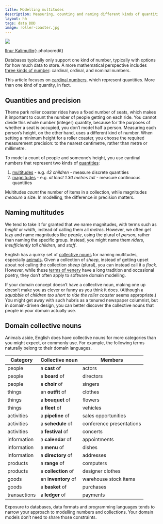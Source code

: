 ```yaml
---
title: Modelling multitudes
description: Measuring, counting and naming different kinds of quantities
layout: hh
tags: data DDD
image: roller-coaster.jpg
---
```


![](roller-coaster.jpg)

[Ilnur Kalimullin](https://unsplash.com/photos/BZh-WSt9doE){:.photocredit}

Databases typically only support one kind of number, typically with options for how much data to store.
A more mathematical perspective includes 
[three kinds of number](modelling-numeric-values#kinds):
cardinal, ordinal, and nominal numbers.

This article focuses on
[cardinal numbers](https://en.wikipedia.org/wiki/Cardinal_numeral),
which represent quantities.
More than one kind of quantity, in fact.

## Quantities and precision

Theme park roller coaster rides have a fixed number of seats, which makes it important to count the number of people getting on each ride.
You cannot divide this whole number (integer) quantity, because for the purposes of whether a seat is occupied, you don’t model half a person.
Measuring each person’s height, on the other hand, uses a different kind of number.
When setting a minimum height for a roller coaster, you choose the required measurement precision: to the nearest centimetre, rather than metre or millimetre.

To model a count of people and someone’s height, you use cardinal numbers that represent two kinds of 
[quantities](https://en.wikipedia.org/wiki/Quantity):

1. [multitudes](https://en.wikipedia.org/wiki/Counting) - e.g. _42 children_ - measure discrete quantities
2. [magnitudes](https://en.wikipedia.org/wiki/Magnitude_(mathematics)) - e.g. _at least 1.30 metres tall_ - measure continuous quantities

Multitudes _count_ the number of items in a collection, while magnitudes _measure_ a size.
In modelling, the difference in precision matters.

## Naming multitudes

We tend to take it for granted that we name magnitudes, with terms such as _height_ or _width_, instead of calling them all _metres_.
However, we often get lazy and name magnitudes like _people_, using the plural of _person_, rather than naming the specific group.
Instead, you might name them _riders_, _insufficiently tall children_, and _staff_.

English has a quirky set of 
[collective nouns](https://en.wikipedia.org/wiki/Collective_noun)
for naming multitudes, especially
[animals](https://en.wikipedia.org/wiki/List_of_animal_names#Generic_terms).
Given a collection of _sheep_, instead of getting upset about not calling the collection _sheep_ (plural), you can instead call it a _flock_.
However, while these
[terms of venery](https://en.wikipedia.org/wiki/Collective_noun#Terms_of_venery)
have a long tradition and occasional poetry, they don’t often apply to software domain modelling.

If your domain concept doesn’t have a collective noun, making one up doesn’t make you as clever or funny as you think it does.
(Although a _squabble_ of _children too short to ride the roller coaster_ seems appropriate.)
You might get away with such hubris as a tenured newspaper columnist, but in domain-driven design, you can better discover the collective nouns that people in your domain actually use.

## Domain collective nouns

Animals aside, English does have collective nouns for more categories than you might expect, or commonly use.
For example, the following terms naturally belong to their domain languages.

| Category | Collective noun | Members |
| --- |  --- | --- |
| people | a **cast** of | actors |
| people | a **board** of | directors |
| people | a **choir** of | singers |
| things | an **outfit** of | clothes |
| things | a **bouquet** of | flowers |
| things | a **fleet** of | vehicles |
| activities | a **pipeline** of | sales opportunities |
| activities | a **schedule** of | conference presentations |
| activities | a **festival** of | concerts |
| information | a **calendar** of | appointments |
| information | a **menu** of | dishes |
| information | a **directory** of | addresses |
| products | a **range** of | computers |
| products | a **collection** of | designer clothes |
| goods | an **inventory** of  | warehouse stock items |
| goods | a **basket** of  | purchases |
| transactions | a **ledger** of | payments |

Exposure to databases, data formats and programming languages tends to narrow your approach to modelling numbers and collections.
Your domain models don’t need to share those constraints.
